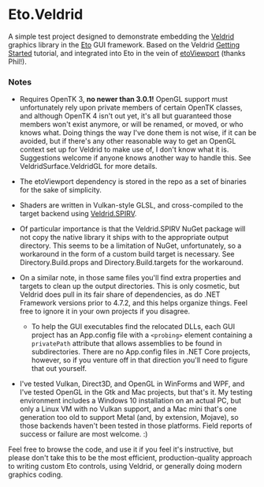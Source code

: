 
  Eto.Veldrid
  ===========

  A simple test project designed to demonstrate embedding the [Veldrid](https://veldrid.dev) graphics library in the [Eto](https://github.com/picoe/Eto) GUI framework. Based on the Veldrid [Getting Started](https://veldrid.dev/articles/getting-started/intro.html) tutorial, and integrated into Eto in the vein of [etoViewport](https://github.com/philstopford/etoViewport) (thanks Phil!).

  ### Notes
  - Requires OpenTK 3, **no newer than 3.0.1!** OpenGL support must unfortunately rely upon private members of certain OpenTK classes, and although OpenTK 4 isn't out yet, it's all but guaranteed those members won't exist anymore, or will be renamed, or moved, or who knows what. Doing things the way I've done them is not wise, if it can be avoided, but if there's any other reasonable way to get an OpenGL context set up for Veldrid to make use of, I don't know what it is. Suggestions welcome if anyone knows another way to handle this. See VeldridSurface.VeldridGL for more details.

  - The etoViewport dependency is stored in the repo as a set of binaries for the sake of simplicity.

  - Shaders are written in Vulkan-style GLSL, and cross-compiled to the target backend using [Veldrid.SPIRV](https://github.com/mellinoe/veldrid-spirv).
  
  - Of particular importance is that the Veldrid.SPIRV NuGet package will not copy the native library it ships with to the appropriate output directory. This seems to be a limitation of NuGet, unfortunately, so a workaround in the form of a custom build target is necessary. See Directory.Build.props and Directory.Build.targets for the workaround.

  - On a similar note, in those same files you'll find extra properties and targets to clean up the output directories. This is only cosmetic, but Veldrid does pull in its fair share of dependencies, as do .NET Framework versions prior to 4.7.2, and this helps organize things. Feel free to ignore it in your own projects if you disagree.
    - To help the GUI executables find the relocated DLLs, each GUI project has an App.config file with a `<probing>` element containing a `privatePath` attribute that allows assemblies to be found in subdirectories. There are no App.config files in .NET Core projects, however, so if you venture off in that direction you'll need to figure that out yourself.

  - I've tested Vulkan, Direct3D, and OpenGL in WinForms and WPF, and I've tested OpenGL in the Gtk and Mac projects, but that's it. My testing environment includes a Windows 10 installation on an actual PC, but only a Linux VM with no Vulkan support, and a Mac mini that's one generation too old to support Metal (and, by extension, Mojave), so those backends haven't been tested in those platforms. Field reports of success or failure are most welcome. :)

  Feel free to browse the code, and use it if you feel it's instructive, but please don't take this to be the most efficient, production-quality approach to writing custom Eto controls, using Veldrid, or generally doing modern graphics coding.
